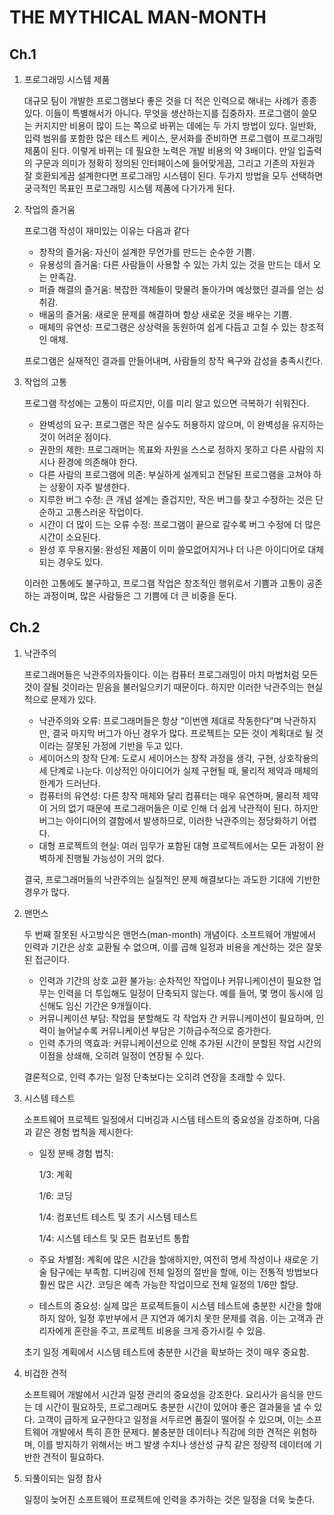 # THE MYTHICAL MAN-MONTH

## Ch.1

1. 프로그래밍 시스템 제품

    대규모 팀이 개발한 프로그램보다 좋은 것을 더 적은 인력으로 해내는 사례가 종종 있다. 이들이 특별해서가 아니다. 무엇을 생산하는지를 집중하자. 프로그램이 쓸모는 커지지만 비용이 많이 드는 쪽으로 바뀌는 데에는 두 가지 방법이 있다. 일반화, 입력 범위를 포함한 많은 테스트 케이스, 문서화를 준비하면 프로그램이 프로그래밍 제품이 된다. 이렇게 바뀌는 데 필요한 노력은 개발 비용의 약 3배이다. 만일 입출력의 구문과 의미가 정확히 정의된 인터페이스에 들어맞게끔, 그리고 기존의 자원과 잘 호환되게끔 설계한다면 프로그래밍 시스템이 된다. 두가지 방법을 모두 선택하면 궁극적인 목표인 프로그래밍 시스템 제품에 다가가게 된다.

1. 작업의 즐거움

    프로그램 작성이 재미있는 이유는 다음과 같다

    + 창작의 즐거움: 자신이 설계한 무언가를 만드는 순수한 기쁨.
    + 유용성의 즐거움: 다른 사람들이 사용할 수 있는 가치 있는 것을 만드는 데서 오는 만족감.
    + 퍼즐 해결의 즐거움: 복잡한 객체들이 맞물려 돌아가며 예상했던 결과를 얻는 성취감.
    + 배움의 즐거움: 새로운 문제를 해결하며 항상 새로운 것을 배우는 기쁨.
    + 매체의 유연성: 프로그램은 상상력을 동원하여 쉽게 다듬고 고칠 수 있는 창조적인 매체.

    프로그램은 실재적인 결과를 만들어내며, 사람들의 창작 욕구와 감성을 충족시킨다.

1. 작업의 고통

    프로그램 작성에는 고통이 따르지만, 이를 미리 알고 있으면 극복하기 쉬워진다.

    + 완벽성의 요구: 프로그램은 작은 실수도 허용하지 않으며, 이 완벽성을 유지하는 것이 어려운 점이다.
    + 권한의 제한: 프로그래머는 목표와 자원을 스스로 정하지 못하고 다른 사람의 지시나 환경에 의존해야 한다.
    + 다른 사람의 프로그램에 의존: 부실하게 설계되고 전달된 프로그램을 고쳐야 하는 상황이 자주 발생한다.
    + 지루한 버그 수정: 큰 개념 설계는 즐겁지만, 작은 버그를 찾고 수정하는 것은 단순하고 고통스러운 작업이다.
    + 시간이 더 많이 드는 오류 수정: 프로그램이 끝으로 갈수록 버그 수정에 더 많은 시간이 소요된다.
    + 완성 후 무용지물: 완성된 제품이 이미 쓸모없어지거나 더 나은 아이디어로 대체되는 경우도 있다.

    이러한 고통에도 불구하고, 프로그램 작업은 창조적인 행위로서 기쁨과 고통이 공존하는 과정이며, 많은 사람들은 그 기쁨에 더 큰 비중을 둔다.

## Ch.2

1. 낙관주의

    프로그래머들은 낙관주의자들이다. 이는 컴퓨터 프로그래밍이 마치 마법처럼 모든 것이 잘될 것이라는 믿음을 불러일으키기 때문이다. 하지만 이러한 낙관주의는 현실적으로 문제가 있다.

    + 낙관주의와 오류: 프로그래머들은 항상 “이번엔 제대로 작동한다”며 낙관하지만, 결국 마지막 버그가 아닌 경우가 많다. 프로젝트는 모든 것이 계획대로 될 것이라는 잘못된 가정에 기반을 두고 있다.
    + 세이어스의 창작 단계: 도로시 세이어스는 창작 과정을 생각, 구현, 상호작용의 세 단계로 나눈다. 이상적인 아이디어가 실제 구현될 때, 물리적 제약과 매체의 한계가 드러난다.
    + 컴퓨터의 유연성: 다른 창작 매체와 달리 컴퓨터는 매우 유연하며, 물리적 제약이 거의 없기 때문에 프로그래머들은 이로 인해 더 쉽게 낙관적이 된다. 하지만 버그는 아이디어의 결함에서 발생하므로, 이러한 낙관주의는 정당화하기 어렵다.
    + 대형 프로젝트의 현실: 여러 임무가 포함된 대형 프로젝트에서는 모든 과정이 완벽하게 진행될 가능성이 거의 없다.

    결국, 프로그래머들의 낙관주의는 실질적인 문제 해결보다는 과도한 기대에 기반한 경우가 많다.

1. 맨먼스

    두 번째 잘못된 사고방식은 맨먼스(man-month) 개념이다. 소프트웨어 개발에서 인력과 기간은 상호 교환될 수 없으며, 이를 곱해 일정과 비용을 계산하는 것은 잘못된 접근이다.

    + 인력과 기간의 상호 교환 불가능: 순차적인 작업이나 커뮤니케이션이 필요한 업무는 인력을 더 투입해도 일정이 단축되지 않는다. 예를 들어, 몇 명이 동시에 임신해도 임신 기간은 9개월이다.
    + 커뮤니케이션 부담: 작업을 분할해도 각 작업자 간 커뮤니케이션이 필요하며, 인력이 늘어날수록 커뮤니케이션 부담은 기하급수적으로 증가한다.
    + 인력 추가의 역효과: 커뮤니케이션으로 인해 추가된 시간이 분할된 작업 시간의 이점을 상쇄해, 오히려 일정이 연장될 수 있다.

    결론적으로, 인력 추가는 일정 단축보다는 오히려 연장을 초래할 수 있다.

1. 시스템 테스트

    소프트웨어 프로젝트 일정에서 디버깅과 시스템 테스트의 중요성을 강조하며, 다음과 같은 경험 법칙을 제시한다:

    + 일정 분배 경험 법칙:

        1/3: 계획

        1/6: 코딩

        1/4: 컴포넌트 테스트 및 초기 시스템 테스트

        1/4: 시스템 테스트 및 모든 컴포넌트 통합

    + 주요 차별점: 계획에 많은 시간을 할애하지만, 여전히 명세 작성이나 새로운 기술 탐구에는 부족함. 디버깅에 전체 일정의 절반을 할애, 이는 전통적 방법보다 훨씬 많은 시간. 코딩은 예측 가능한 작업이므로 전체 일정의 1/6만 할당.

    + 테스트의 중요성: 실제 많은 프로젝트들이 시스템 테스트에 충분한 시간을 할애하지 않아, 일정 후반부에서 큰 지연과 예기치 못한 문제를 겪음. 이는 고객과 관리자에게 혼란을 주고, 프로젝트 비용을 크게 증가시킬 수 있음.

    초기 일정 계획에서 시스템 테스트에 충분한 시간을 확보하는 것이 매우 중요함.

1. 비겁한 견적

    소프트웨어 개발에서 시간과 일정 관리의 중요성을 강조한다. 요리사가 음식을 만드는 데 시간이 필요하듯, 프로그래머도 충분한 시간이 있어야 좋은 결과물을 낼 수 있다. 고객이 급하게 요구한다고 일정을 서두르면 품질이 떨어질 수 있으며, 이는 소프트웨어 개발에서 특히 흔한 문제다. 불충분한 데이터나 직감에 의한 견적은 위험하며, 이를 방지하기 위해서는 버그 발생 수치나 생산성 규칙 같은 정량적 데이터에 기반한 견적이 필요하다.

1. 되풀이되는 일정 참사

    일정이 늦어진 소프트웨어 프로젝트에 인력을 추가하는 것은 일정을 더욱 늦춘다.